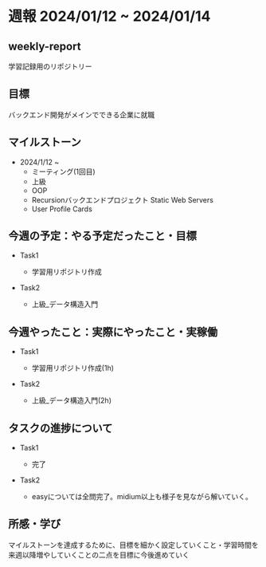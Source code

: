 # 週報 2024/01/12 ~ 2024/01/14

## weekly-report
学習記録用のリポジトリー

## 目標
バックエンド開発がメインでできる企業に就職

## マイルストーン
- 2024/1/12 ~
    - ミーティング(1回目)
    - 上級
    - OOP
    - Recursionバックエンドプロジェクト Static Web Servers
    - User Profile Cards

## 今週の予定：やる予定だったこと・目標
- Task1
    - 学習用リポジトリ作成

- Task2
    - 上級_データ構造入門

## 今週やったこと：実際にやったこと・実稼働
- Task1
    - 学習用リポジトリ作成(1h)

- Task2
    - 上級_データ構造入門(2h)

## タスクの進捗について
- Task1
    - 完了

- Task2
    - easyについては全問完了。midium以上も様子を見ながら解いていく。


## 所感・学び
マイルストーンを達成するために、目標を細かく設定していくこと・学習時間を来週以降増やしていくことの二点を目標に今後進めていく